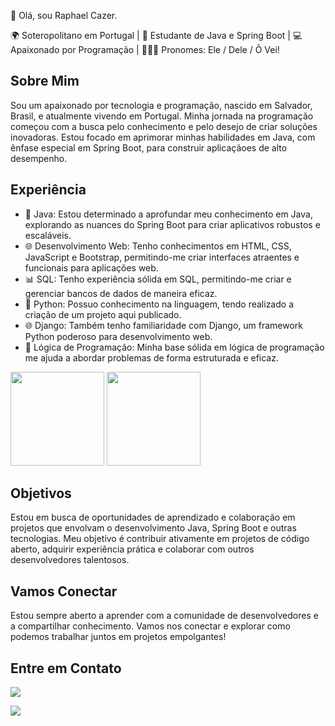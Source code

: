 👋 Olá, sou Raphael Cazer.

🌍 Soteropolitano em Portugal | 🌱 Estudante de Java e Spring Boot | 💻 Apaixonado por Programação | 🤷🏽‍♂️ Pronomes: Ele / Dele / Ô Vei!

## Sobre Mim
Sou um apaixonado por tecnologia e programação, nascido em Salvador, Brasil, e atualmente vivendo em Portugal. Minha jornada na programação começou com a busca pelo conhecimento e pelo desejo de criar soluções inovadoras. Estou focado em aprimorar minhas habilidades em Java, com ênfase especial em Spring Boot, para construir aplicaçãoes de alto desempenho.

## Experiência
- 💼 Java: Estou determinado a aprofundar meu conhecimento em Java, explorando as nuances do Spring Boot para criar aplicativos robustos e escaláveis.
- 🌐 Desenvolvimento Web: Tenho conhecimentos em HTML, CSS, JavaScript e Bootstrap, permitindo-me criar interfaces atraentes e funcionais para aplicações web.
- 📊 SQL: Tenho experiência sólida em SQL, permitindo-me criar e gerenciar bancos de dados de maneira eficaz.
- 🐍 Python: Possuo conhecimento na linguagem, tendo realizado a criação de um projeto aqui publicado.
- 🌐 Django: Também tenho familiaridade com Django, um framework Python poderoso para desenvolvimento web.
- 🧠 Lógica de Programação: Minha base sólida em lógica de programação me ajuda a abordar problemas de forma estruturada e eficaz.

<div>
  <img height='150em' src='https://github-readme-stats.vercel.app/api?username=raaphiixx&show_icons=true&theme=highcontrast'/>
  <img height='150em' src='https://github-readme-stats.vercel.app/api/top-langs/?username=raaphiixx&layout=compact&theme=highcontrast'/>
</div>

## Objetivos
Estou em busca de oportunidades de aprendizado e colaboração em projetos que envolvam o desenvolvimento Java, Spring Boot e outras tecnologias. Meu objetivo é contribuir ativamente em projetos de código aberto, adquirir experiência prática e colaborar com outros desenvolvedores talentosos.

## Vamos Conectar
Estou sempre aberto a aprender com a comunidade de desenvolvedores e a compartilhar conhecimento. Vamos nos conectar e explorar como podemos trabalhar juntos em projetos empolgantes!

## Entre em Contato
<a href='https://www.linkedin.com/in/raphaelcazer/' target='_blank'><img src='https://img.shields.io/badge/LinkedIn-0077B5?style=for-the-badge&logo=linkedin&logoColor=white'/></a>

<a href='mailto:raphaatwork@gmail.com' target='_blank'><img src = 'https://img.shields.io/badge/Gmail-D14836?style=for-the-badge&logo=gmail&logoColor=white'/></a>
